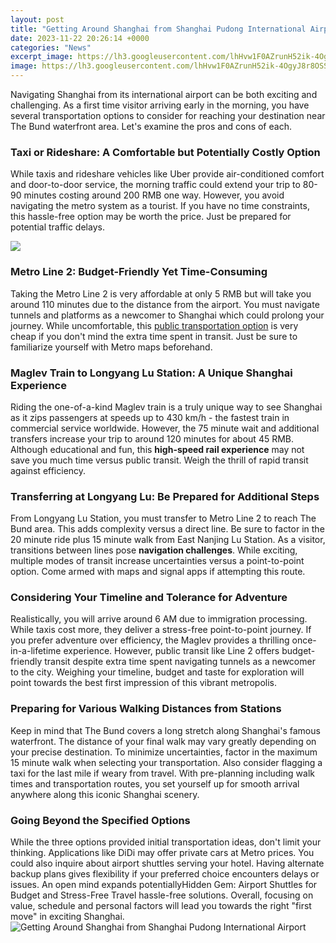 ```yaml
---
layout: post
title: "Getting Around Shanghai from Shanghai Pudong International Airport"
date: 2023-11-22 20:26:14 +0000
categories: "News"
excerpt_image: https://lh3.googleusercontent.com/lhHvw1F0AZrunH52ik-4OgyJ8r8OSSK2MZkzOFMANWxGavTrxL66GCY-pLtO4Un6GkbUjV8mKjneCN7mc6sa46ka1fWZzJ4Jv6fnGisWwa2vZLzIrHPE246MwOL1_FnnMgqgA2WNXC0YY1SDtp2itaBg4B1Yls7wQNynH9gjtLPyA06UZjmTXPlG21ldEd13ibX0VMRY9NRuSPFzjID-8nfhSe7E7UtUL7PTAz90XraqWLHgAfiVIN0P1xlCAzZtlyvWMj3IBy2KoRWwje3CiXpmycPdCnnygCAQjobOPdLIPBoQe2BAn8Qj1bhN2myyYrbcHUmxq7bLD6LCEcT8HvmgPfP3NL7ULR9mjabQh6bOPI1Fac1MYxuoJIf041e4mZBge0tNfuYtYOuzoFK3FiDCX1CynxExhEkzAN1WPFeZFMitJBwKv0wooh7hUkuTZUUflh3keswY5vLN_l8sMEroJVNcFMsHvx5fQfQIm31Og66DQ9ZTUBv9PIIpAX4Jddj48eOO7tvLp1a1g0nX6f1cZ9XM_saLj6xTW3NZxs5_GqN8F3-EM0Lq8EfFydz63lOPvFrdfBImNezHQBReemmGEEjEyrDHP3NDAjEfK8fWMOgEvCWYteOVEKtKjvrlgnDGVQJKcYZZH34VxbfUKmB0Izgymf50WXA0bCw9l5G6e5SDLQ2CLvSv8cXmVA7dSg1gmmHm95w-oAuKWGV52uwIhA=w2160-h1440-no
image: https://lh3.googleusercontent.com/lhHvw1F0AZrunH52ik-4OgyJ8r8OSSK2MZkzOFMANWxGavTrxL66GCY-pLtO4Un6GkbUjV8mKjneCN7mc6sa46ka1fWZzJ4Jv6fnGisWwa2vZLzIrHPE246MwOL1_FnnMgqgA2WNXC0YY1SDtp2itaBg4B1Yls7wQNynH9gjtLPyA06UZjmTXPlG21ldEd13ibX0VMRY9NRuSPFzjID-8nfhSe7E7UtUL7PTAz90XraqWLHgAfiVIN0P1xlCAzZtlyvWMj3IBy2KoRWwje3CiXpmycPdCnnygCAQjobOPdLIPBoQe2BAn8Qj1bhN2myyYrbcHUmxq7bLD6LCEcT8HvmgPfP3NL7ULR9mjabQh6bOPI1Fac1MYxuoJIf041e4mZBge0tNfuYtYOuzoFK3FiDCX1CynxExhEkzAN1WPFeZFMitJBwKv0wooh7hUkuTZUUflh3keswY5vLN_l8sMEroJVNcFMsHvx5fQfQIm31Og66DQ9ZTUBv9PIIpAX4Jddj48eOO7tvLp1a1g0nX6f1cZ9XM_saLj6xTW3NZxs5_GqN8F3-EM0Lq8EfFydz63lOPvFrdfBImNezHQBReemmGEEjEyrDHP3NDAjEfK8fWMOgEvCWYteOVEKtKjvrlgnDGVQJKcYZZH34VxbfUKmB0Izgymf50WXA0bCw9l5G6e5SDLQ2CLvSv8cXmVA7dSg1gmmHm95w-oAuKWGV52uwIhA=w2160-h1440-no
---
```


Navigating Shanghai from its international airport can be both exciting and challenging. As a first time visitor arriving early in the morning, you have several transportation options to consider for reaching your destination near The Bund waterfront area. Let's examine the pros and cons of each.
### **Taxi or Rideshare: A Comfortable but Potentially Costly Option**
While taxis and rideshare vehicles like Uber provide air-conditioned comfort and door-to-door service, the morning traffic could extend your trip to 80-90 minutes costing around 200 RMB one way. However, you avoid navigating the metro system as a tourist. If you have no time constraints, this hassle-free option may be worth the price. Just be prepared for potential traffic delays. 

![](https://www.chinatoptrip.com/wp-content/uploads/2018/11/hongqiao-airport-to-pudong-airport-map.jpg)
### **Metro Line 2: Budget-Friendly Yet Time-Consuming**  
Taking the Metro Line 2 is very affordable at only 5 RMB but will take you around 110 minutes due to the distance from the airport. You must navigate tunnels and platforms as a newcomer to Shanghai which could prolong your journey. While uncomfortable, this [public transportation option](https://wordtimes.github.io/2024-01-09-russische-abenteuer/) is very cheap if you don't mind the extra time spent in transit. Just be sure to familiarize yourself with Metro maps beforehand.
### **Maglev Train to Longyang Lu Station: A Unique Shanghai Experience**
Riding the one-of-a-kind Maglev train is a truly unique way to see Shanghai as it zips passengers at speeds up to 430 km/h - the fastest train in commercial service worldwide. However, the 75 minute wait and additional transfers increase your trip to around 120 minutes for about 45 RMB. Although educational and fun, this **high-speed rail experience** may not save you much time versus public transit. Weigh the thrill of rapid transit against efficiency.
### **Transferring at Longyang Lu: Be Prepared for Additional Steps**  
From Longyang Lu Station, you must transfer to Metro Line 2 to reach The Bund area. This adds complexity versus a direct line. Be sure to factor in the 20 minute ride plus 15 minute walk from East Nanjing Lu Station. As a visitor, transitions between lines pose **navigation challenges**. While exciting, multiple modes of transit increase uncertainties versus a point-to-point option. Come armed with maps and signal apps if attempting this route.
### **Considering Your Timeline and Tolerance for Adventure**
Realistically, you will arrive around 6 AM due to immigration processing. While taxis cost more, they deliver a stress-free point-to-point journey. If you prefer adventure over efficiency, the Maglev provides a thrilling once-in-a-lifetime experience. However, public transit like Line 2 offers budget-friendly transit despite extra time spent navigating tunnels as a newcomer to the city. Weighing your timeline, budget and taste for exploration will point towards the best first impression of this vibrant metropolis.
### **Preparing for Various Walking Distances from Stations**  
Keep in mind that The Bund covers a long stretch along Shanghai's famous waterfront. The distance of your final walk may vary greatly depending on your precise destination. To minimize uncertainties, factor in the maximum 15 minute walk when selecting your transportation. Also consider flagging a taxi for the last mile if weary from travel. With pre-planning including walk times and transportation routes, you set yourself up for smooth arrival anywhere along this iconic Shanghai scenery.  
### **Going Beyond the Specified Options**
While the three options provided initial transportation ideas, don't limit your thinking. Applications like DiDi may offer private cars at Metro prices. You could also inquire about airport shuttles serving your hotel. Having alternate backup plans gives flexibility if your preferred choice encounters delays or issues. An open mind expands potentiallyHidden Gem: Airport Shuttles for Budget and Stress-Free Travel hassle-free solutions. Overall, focusing on value, schedule and personal factors will lead you towards the right "first move" in exciting Shanghai.
![Getting Around Shanghai from Shanghai Pudong International Airport](https://lh3.googleusercontent.com/lhHvw1F0AZrunH52ik-4OgyJ8r8OSSK2MZkzOFMANWxGavTrxL66GCY-pLtO4Un6GkbUjV8mKjneCN7mc6sa46ka1fWZzJ4Jv6fnGisWwa2vZLzIrHPE246MwOL1_FnnMgqgA2WNXC0YY1SDtp2itaBg4B1Yls7wQNynH9gjtLPyA06UZjmTXPlG21ldEd13ibX0VMRY9NRuSPFzjID-8nfhSe7E7UtUL7PTAz90XraqWLHgAfiVIN0P1xlCAzZtlyvWMj3IBy2KoRWwje3CiXpmycPdCnnygCAQjobOPdLIPBoQe2BAn8Qj1bhN2myyYrbcHUmxq7bLD6LCEcT8HvmgPfP3NL7ULR9mjabQh6bOPI1Fac1MYxuoJIf041e4mZBge0tNfuYtYOuzoFK3FiDCX1CynxExhEkzAN1WPFeZFMitJBwKv0wooh7hUkuTZUUflh3keswY5vLN_l8sMEroJVNcFMsHvx5fQfQIm31Og66DQ9ZTUBv9PIIpAX4Jddj48eOO7tvLp1a1g0nX6f1cZ9XM_saLj6xTW3NZxs5_GqN8F3-EM0Lq8EfFydz63lOPvFrdfBImNezHQBReemmGEEjEyrDHP3NDAjEfK8fWMOgEvCWYteOVEKtKjvrlgnDGVQJKcYZZH34VxbfUKmB0Izgymf50WXA0bCw9l5G6e5SDLQ2CLvSv8cXmVA7dSg1gmmHm95w-oAuKWGV52uwIhA=w2160-h1440-no)